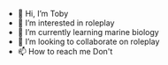 - 👋 Hi, I’m Toby
- 👀 I’m interested in roleplay 
- 🌱 I’m currently learning marine biology
- 💞️ I’m looking to collaborate on roleplay
- 📫 How to reach me Don't

<!---
TobiasGedney/TobiasGedney is a ✨ special ✨ repository because its `README.md` (this file) appears on your GitHub profile.
You can click the Preview link to take a look at your changes.
--->
